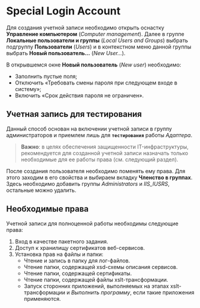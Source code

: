 # Special Login Account

Для создания учетной записи необходимо открыть оснастку **Управление компьютером** (*Computer management*). Далее в группе **Локальные пользователи и группы** (*Local Users and Groups*) выбрать подгруппу **Пользователи** (*Users*) и в контекстном меню данной группы выбрать **Новый пользователь…** (*New User…*).

В открывшемся окне **Новый пользователь** (*New user*) необходимо:

* Заполнить пустые поля;
* Отключить «Требовать смены пароля при следующем входе в систему»;
* Включить «Срок действия пароля не ограничен».

## Учетная запись для тестирования

Данный способ основан на включении учетной записи в группу администраторов и приемлем лишь для **`тестирования`** работы *Адаптера*.

> **Важно**: в целях обеспечения защищенности IT-инфраструктуры, рекомендуется для созданной учетной записи назначать только необходимые для ее работы права (см. следующий раздел).

После создания пользователя необходимо поменять ему права. Для этого заходим в его свойства и выбираем вкладку **Членство в группах**. Здесь необходимо добавить группы *Administrators* и *IIS_IUSRS*, остальные можно удалить.

## Необходимые права

Учетной записи для полноценной работы необходимы следующие права:

1. Вход в качестве пакетного задания.
1. Доступ к хранилищу сертификатов веб-сервисов.
1. Установка прав на файлы и папки:
   * Чтение и запись в папку для лог-файлов.
   * Чтение папки, содержащей xsd-схемы описания сервисов.
   * Чтение папки, содержащей сертификаты.
   * Чтение папки, содержащей файлы xslt-трансформации.
   * Запуск сторонних приложений, выполняемых на этапах xslt-трансформации и *Выполнить программу*, если такие приложения применяются.
